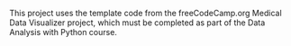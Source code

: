 This project uses the template code from the freeCodeCamp.org Medical Data Visualizer project, which must be completed as part of the Data Analysis with Python course.